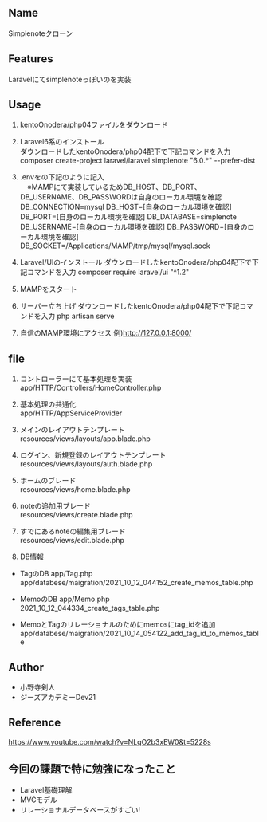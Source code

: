 ## Name
Simplenoteクローン

## Features
Laravelにてsimplenoteっぽいのを実装

## Usage 
1. kentoOnodera/php04ファイルをダウンロード
2. Laravel6系のインストール<br>
ダウンロードしたkentoOnodera/php04配下で下記コマンドを入力
composer create-project laravel/laravel simplenote "6.0.*" --prefer-dist

3. .envをの下記のように記入<br>
　※MAMPにて実装しているためDB_HOST、DB_PORT、DB_USERNAME、DB_PASSWORDは自身のローカル環境を確認<br>
DB_CONNECTION=mysql
DB_HOST=[自身のローカル環境を確認]
DB_PORT=[自身のローカル環境を確認]
DB_DATABASE=simplenote
DB_USERNAME=[自身のローカル環境を確認]
DB_PASSWORD=[自身のローカル環境を確認]
DB_SOCKET=/Applications/MAMP/tmp/mysql/mysql.sock

4. Laravel/UIのインストール
ダウンロードしたkentoOnodera/php04配下で下記コマンドを入力
composer require laravel/ui "^1.2"

5. MAMPをスタート

6. サーバー立ち上げ
ダウンロードしたkentoOnodera/php04配下で下記コマンドを入力
php artisan serve

7. 自信のMAMP環境にアクセス
例)http://127.0.0.1:8000/

## file
1. コントローラーにて基本処理を実装<br>
app/HTTP/Controllers/HomeController.php

2. 基本処理の共通化<br>
app/HTTP/AppServiceProvider

3. メインのレイアウトテンプレート<br>
resources/views/layouts/app.blade.php

4. ログイン、新規登録のレイアウトテンプレート<br>
resources/views/layouts/auth.blade.php

5.  ホームのブレード<br>
resources/views/home.blade.php

6. noteの追加用ブレード<br>
resources/views/create.blade.php

7. すでにあるnoteの編集用ブレード<br>
resources/views/edit.blade.php

8. DB情報<br>
* TagのDB
  app/Tag.php<br>
  app/databese/maigration/2021_10_12_044152_create_memos_table.php


* MemoのDB
  app/Memo.php<br>
  2021_10_12_044334_create_tags_table.php

* MemoとTagのリレーショナルのためにmemosにtag_idを追加<br>
app/databese/maigration/2021_10_14_054122_add_tag_id_to_memos_table

## Author
* 小野寺剣人
* ジーズアカデミーDev21
 
## Reference
https://www.youtube.com/watch?v=NLqO2b3xEW0&t=5228s

## 今回の課題で特に勉強になったこと
* Laravel基礎理解
* MVCモデル
* リレーショナルデータベースがすごい!





